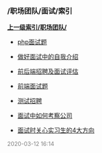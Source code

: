 ### /职场团队/面试/索引


**[上一级索引/职场团队/](/职场团队/)**

- [php面试题](/职场团队/面试/php面试题)

- [做好面试中的自我介绍](/职场团队/面试/做好面试中的自我介绍)

- [前后端招聘及面试评估](/职场团队/面试/前后端招聘及面试评估)

- [前端面试题](/职场团队/面试/前端面试题)

- [测试招聘](/职场团队/面试/测试招聘)

- [面试中如何考察公司](/职场团队/面试/面试中如何考察公司)

- [面试时关心实习生的4大方向](/职场团队/面试/面试时关心实习生的4大方向)


<font size=2 color='grey'> 2020-03-12 16:14 </font>

